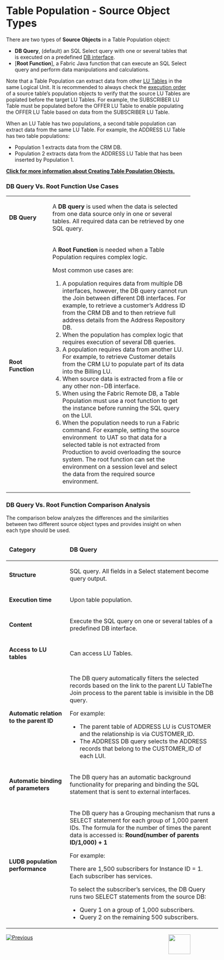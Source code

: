# Table Population - Source Object Types

There are two types of **Source Objects** in a Table Population object:
*	**DB Query**, (default) an SQL Select query with one or several tables that is executed on a predefined [DB interface](https://github.com/k2view-academy/K2View-Academy/blob/master/articles/05_DB_interfaces/03_DB_interfaces_overview.md). 
*	[**Root Function**], a Fabric Java function that can execute an SQL Select query and perform data manipulations and calculations.

Note that a Table Population can extract data from other [LU Tables](https://github.com/k2view-academy/K2View-Academy/blob/master/articles/06_LU_tables/01_LU_tables_overview.md)  in the same Logical Unit. It is recommended to always check the [execution order](https://github.com/k2view-academy/K2View-Academy/blob/master/articles/07_table_population/13_LU_table_population_execution_order.md) of a source table’s population objects to verify that the source LU Tables are poplated before the target LU Tables. For example, the SUBSCRIBER LU Table must be populated before the OFFER LU Table to enable populating the OFFER LU Table based on data from the SUBSCRIBER LU Table.

When an LU Table has two populations, a second table population can extract data from the same LU Table. For example, the ADDRESS LU Table has two table populations:
*	Population 1 extracts data from the CRM DB.
*	Population 2 extracts data from the ADDRESS LU Table that has been inserted by Population 1.

[**Click for more information about Creating Table Population Objects.**](https://github.com/k2view-academy/K2View-Academy/blob/master/articles/07_table_population/03_creating_a_new_table_population.md)

### DB Query Vs. Root Function Use Cases

<table width="580">
<tbody>
<tr>
<td width="150pxl">
<p><strong>DB Query</strong></p>
</td>
<td width="700pxl">
<p>A <strong>DB query</strong> is used when the data is selected from one data source only in one or several tables. All required data can be retrieved by one SQL query.</p>
</td>
</tr>
<tr>
<td width="95">
<p><strong>Root Function</strong></p>
</td>
<td width="511">
<p>A <strong>Root Function</strong> is needed when a Table Population requires complex logic.</p>
<p>Most common use cases are:</p>
<ol>
<li>A population requires data from multiple DB interfaces, however, the DB query cannot run the Join between different DB interfaces. For example, to retrieve a customer&rsquo;s Address ID from the CRM DB and to then retrieve full address details from the Address Repository DB.</li>
<li>When the population has complex logic that requires execution of several DB queries.</li>
<li>A population requires data from another LU. For example, to retrieve Customer details from the CRM LU to populate part of its data into the Billing LU.</li>
<li>When source data is extracted from a file or any other non-DB interface.</li>
<li>When using the Fabric Remote DB, a Table Population must use a root function to get the instance before running the SQL query on the LUI.</li>
<li>When the population needs to run a Fabric command. For example, setting the source environment&nbsp; to UAT so that data for a selected table is not extracted from Production to avoid overloading the source system. The root function can set the environment on a session level and select the data from the required source environment.</li>
</ol>
</td>
</tr>
</tbody>
</table>

### DB Query Vs. Root Function Comparison Analysis

The comparison below analyzes the differences and the similarities between two different source object types and provides insight on when each type should be used.

<table style="width: 580px;">
<thead>
<tr>
<td style="width: 150px;">
<p><strong>Category</strong></p>
</td>
<td style="width: 700pxl;">
<p><strong>DB Query</strong></p>
</td>
</tr>
</thead>
<tbody>
<tr>
<td style="width: 153px;">
<p><strong>Structure</strong></p>
</td>
<td style="width: 413px;">
<p>SQL query. All fields in a Select statement become query output.</p>
</td>
</tr>
<tr>
<td style="width: 153px;">
<p><strong>Execution time</strong></p>
</td>
<td style="width: 413px;">
<p>Upon table population.</p>
</td>
</tr>
<tr>
<td style="width: 153px;">
<p><strong>Content</strong></p>
</td>
<td style="width: 413px;">
<p>Execute the SQL query on one or several tables of a predefined DB interface.</p>
</td>
</tr>
<tr>
<td style="width: 153px;">
<p><strong>Access to LU tables</strong></p>
</td>
<td style="width: 413px;">
<p>Can access LU Tables.</p>
</td>
</tr>
<tr>
<td style="width: 153px;">
<p><strong>Automatic relation to the parent ID</strong></p>
</td>
<td style="width: 413px;">
<p>The DB query automatically filters the selected records based on the link to the parent LU TableThe Join process to the parent table is invisible in the DB query.</p>
<p>For example:</p>
<ul>
<li>The parent table of ADDRESS LU is CUSTOMER and the relationship is via CUSTOMER_ID.</li>
<li>The ADDRESS DB query selects the ADDRESS records that belong to the CUSTOMER_ID of each LUI.</li>
</ul>
</td>
</tr>
<tr>
<td style="width: 153px;">
<p><strong>Automatic binding of parameters</strong></p>
</td>
<td style="width: 413px;">
<p>The DB query has an automatic background functionality for preparing and binding the SQL statement that is sent to external interfaces.</p>
</td>
</tr>
<tr>
<td style="width: 153px;">
<p><strong>LUDB population performance</strong></p>
</td>
<td style="width: 413px;">
<p>The DB query has a Grouping mechanism that runs a SELECT statement for each group of 1,000 parent IDs. The formula for the number of times the parent data is accessed is: <strong>Round(number of parents ID/1,000) + 1</strong></p>
<p>For example:</p>
<p>There are 1,500 subscribers for Instance ID = 1. Each subscriber has services.</p>
<p>To select the subscriber&rsquo;s services, the DB Query runs two SELECT statements from the source DB:</p>
<ul>
<li>Query 1 on a group of 1,000 subscribers.</li>
<li>Query 2 on the remaining 500 subscribers.</li>
</ul>
</td>
</tr>
</tbody>
</table>


[![Previous](https://github.com/k2view-academy/K2View-Academy/blob/master/articles/images/Previous.png)](https://github.com/k2view-academy/K2View-Academy/blob/master/articles/07_table_population/01_table_population_overview.md)[<img align="right" width="60" height="54" src="https://github.com/k2view-academy/K2View-Academy/blob/master/articles/images/Next.png">](https://github.com/k2view-academy/K2View-Academy/blob/master/articles/07_table_population/03_creating_a_new_table_population.md)

